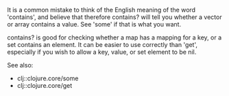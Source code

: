 It is a common mistake to think of the English meaning of the word
'contains', and believe that therefore contains? will tell you whether
a vector or array contains a value.  See 'some' if that is what you
want.

contains? is good for checking whether a map has a mapping for a key,
or a set contains an element.  It can be easier to use correctly than
'get', especially if you wish to allow a key, value, or set element to
be nil.

See also:

- clj::clojure.core/some
- clj::clojure.core/get
